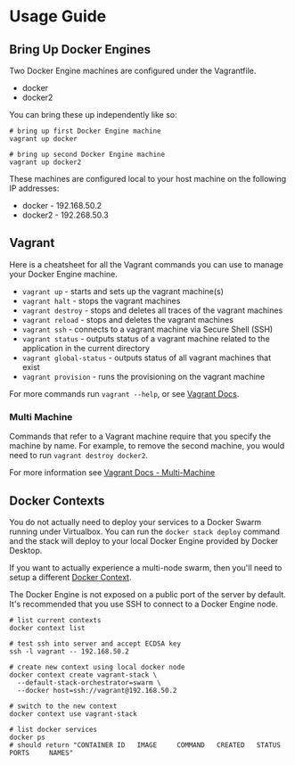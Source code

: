 # Usage Guide

## Bring Up Docker Engines

Two Docker Engine machines are configured under the Vagrantfile.

* docker
* docker2

You can bring these up independently like so:

```shell
# bring up first Docker Engine machine
vagrant up docker

# bring up second Docker Engine machine
vagrant up docker2
```

These machines are configured local to your host machine on the following
IP addresses:

* docker - 192.168.50.2
* docker2 - 192.268.50.3

## Vagrant

Here is a cheatsheet for all the Vagrant commands you can use to manage your
Docker Engine machine.

* `vagrant up` - starts and sets up the vagrant machine(s)
* `vagrant halt` - stops the vagrant machines
* `vagrant destroy` - stops and deletes all traces of the vagrant machines
* `vagrant reload` - stops and deletes the vagrant machines
* `vagrant ssh` - connects to a vagrant machine via Secure Shell
  (SSH)
* `vagrant status` - outputs status of a vagrant machine related to
  the application in the current directory
* `vagrant global-status` - outputs status of all vagrant machines that exist
* `vagrant provision` - runs the provisioning on the vagrant machine

For more commands run `vagrant --help`, or see [Vagrant Docs][].

[Vagrant Docs]: https://developer.hashicorp.com/vagrant/docs

### Multi Machine

Commands that refer to a Vagrant machine require that you specify the machine
by name. For example, to remove the second machine, you would need to run
`vagrant destroy docker2`.

For more information see [Vagrant Docs - Multi-Machine]

[Vagrant Docs - Multi-Machine]: https://developer.hashicorp.com/vagrant/docs/multi-machine

## Docker Contexts

You do not actually need to deploy your services to a Docker Swarm running
under Virtualbox. You can run the `docker stack deploy` command and the stack
will deploy to your local Docker Engine provided by Docker Desktop.

If you want to actually experience a multi-node swarm, then you'll need to
setup a different [Docker Context][].

The Docker Engine is not exposed on a public port of the server by default.
It's recommended that you use SSH to connect to a Docker Engine node.

```shell
# list current contexts
docker context list

# test ssh into server and accept ECDSA key
ssh -l vagrant -- 192.168.50.2

# create new context using local docker node
docker context create vagrant-stack \
  --default-stack-orchestrator=swarm \
  --docker host=ssh://vagrant@192.168.50.2

# switch to the new context
docker context use vagrant-stack

# list docker services
docker ps
# should return "CONTAINER ID   IMAGE     COMMAND   CREATED   STATUS    PORTS     NAMES"
```

[docker context]: https://docs.docker.com/engine/context/working-with-contexts/
